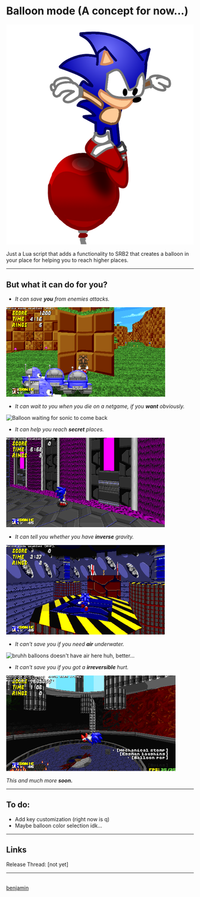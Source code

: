 # Balloon mode (A concept for now...)

![Sonic falling into a balloon](media/balloonlua2.png)

Just a Lua script that adds a functionality to SRB2 that creates a balloon in your place for helping you to reach higher places.

---

## But what it can do for you?

* *It can save **you** from enemies attacks.*

![Balloon saving sonic hehe](media/enemies.gif)

* *It can wait to you when you die on a netgame, if you **want** obviously.*

![Balloon waiting for sonic to come back](media/dedplace.gif)

* *It can help you reach **secret** places.*

![Sonic watching pink waterfall wait what](media/secret.gif)

* *It can tell you whether you have **inverse** gravity.*

![fuckkk you ballooon shiiiitititit](media/gravflipped.gif)

* *It can't save you if you need **air** underwater.*

![bruhh balloons doesn't have air here huh, better...](media/underwater.gif)

* *It can't save you if you got a **irreversible** hurt.*

![oh noooooooooooo (note: needs patience but i want to make it irreversible)](media/irreversible.gif)

*This and much more **soon.***

---

## **To do:**

* Add key customization (right now is q)
* Maybe balloon color selection idk...

---

## **Links**

Release Thread: [not yet]

---
\
[benjamin](https://github.com/benjaminfretez)
